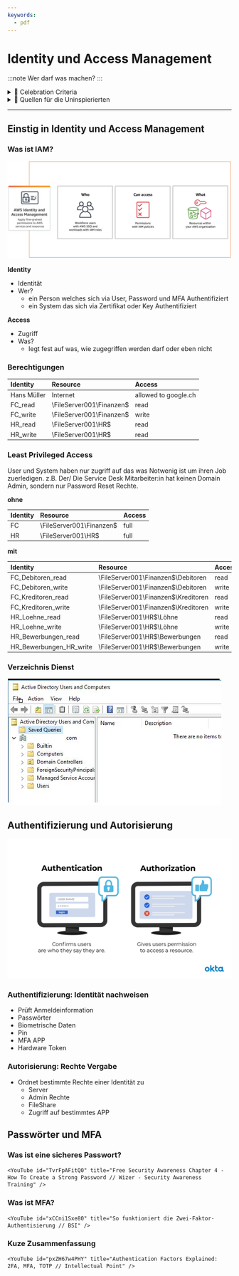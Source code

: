 ```yaml
---
keywords:
  - pdf
---
```

# Identity und Access Management
:::note
Wer darf was machen?
:::

<details>
  <summary> 🎉 Celebration Criteria</summary>

**Überprüft und verbessert gegebenenfalls die Datensicherheit der eigenen Infrastruktur.**

Kennt Techniken des Zugriffsschutzes, Passwortmanager und Prinzipien der Passwortverwaltung.
    - Sie wissen was ein "sicheres Passwort" ausmacht.
    - Sie kennen alternativen und ergänzungen zu Passwörter.
    - Sie kennen die Limitationen von Passwörter und MFA.
    - Sie kennen die Grundlagen von RBAC.
    - Sie wissen wo RBAC in IAM Einzuordnen ist.
    - Sie wissen was Least Privileged Access (LPA) ist.

Kennt den Unterschied von Authentifizierung und Autorisierung.

</details>

<details>
  <summary> 🤫 Quellen für die Uninspierierten</summary>


- [**ComputerWeekly.de:** Identity Access Management (IAM) -Systeme](https://www.computerweekly.com/de/definition/Identity-Access-Management-IAM-Systeme)

- [**Microsoft** Was ist Identity & Access Management (IAM)?](https://www.microsoft.com/de-de/security/business/security-101/what-is-identity-access-management-iam)


- [**Okta:** Vergleich von Authentifizierung und Autorisierung](https://www.okta.com/de/identity-101/authentication-vs-authorization/#:~:text=Durch%20Authentifizierung%20wird%20best%C3%A4tigt%2C%20dass,Erlaubnis%20erhalten%2C%20auf%20Ressourcen%20zuzugreifen.)

- [**auth0:** Authentication vs. Authorization](https://auth0.com/docs/get-started/identity-fundamentals/authentication-and-authorization)


- [**CH Admin bit:** How To Choose a Strong Password](https://www.bit.admin.ch/bit/de/home/dokumentation/kundenzeitschrift-eisbrecher/eisbrecher-archiv/kundenzeitschrift-eisbrecher-ausgabe-75/self-service.html)

- [**TechTarget:** strong password](https://www.techtarget.com/searchenterprisedesktop/definition/strong-password)

- [**Boston University:** How To Choose a Strong Password](https://www.bu.edu/tech/support/information-security/security-for-everyone/how-to-choose-a-strong-password/)

- [**tools4ever** Was ist Multi-Faktor-Authentifizierung?](https://www.tools4ever.de/glossar/was-ist-multi-faktor-authentifizierung/)

- [**securityinsider** Was ist Multi-Faktor-Authentifizierung (MFA)?](https://security-insider.de/was-ist-multi-faktor-authentifizierung-mfa-a-631486/)


- [**ionos:** Role Based Access Control (RBAC): Wie funktioniert die rollenbasierte Zugriffskontrolle?](https://www.ionos.de/digitalguide/server/sicherheit/was-ist-role-based-access-control-rbac/)

- [**youtube.com:** Role-Based Access Control (RBAC) Explained: How it works and when to use it](https://www.youtube.com/watch?v=4Uya_I_Oxjk)

- [**microsoft:** Azure Role-Based Access Control, Azure RBAC)?](https://learn.microsoft.com/de-de/azure/role-based-access-control/overview)

</details>

___
## Einstig in Identity und Access Management

### Was ist IAM?

![IAM AWS](../img/howitworks_IAM_110321.8b2290727bb2022d54416e099c87ad9dc64be5d5.jpg)

**Identity**
- Identität
- Wer?
    - ein Person welches sich via User, Password und MFA Authentifiziert
    - ein System das sich via Zertifikat oder Key Authentifiziert

**Access**
- Zugriff
- Was?
    - legt fest auf was, wie zugegriffen werden darf oder eben nicht


### Berechtigungen

| Identity | Resource | Access
| :----------- | :----------- | :----------- |
| Hans Müller | Internet | allowed to google.ch |
| FC_read | \\FileServer001\Finanzen$ | read |
| FC_write | \\FileServer001\Finanzen$ | write |
| HR_read | \\FileServer001\HR$ | read | 
| HR_write | \\FileServer001\HR$ | read | 

### Least Privileged Access 
User und System haben nur zugriff auf das was Notwenig ist um ihren Job zuerledigen.
z.B. Der/ Die Service Desk Mitarbeiter:in hat keinen Domain Admin, sondern nur Password Reset Rechte.

**ohne**

| Identity | Resource | Access
| :----------- | :----------- | :----------- |
| FC | \\FileServer001\Finanzen$ | full |
| HR| \\FileServer001\HR$ | full | 

**mit**

| Identity | Resource | Access
| :----------- | :----------- | :----------- |
| FC_Debitoren_read | \\FileServer001\Finanzen$\Debitoren | read |
| FC_Debitoren_write | \\FileServer001\Finanzen$\Debitoren | write |
| FC_Kreditoren_read | \\FileServer001\Finanzen$\Kreditoren | read |
| FC_Kreditoren_write | \\FileServer001\Finanzen$\Kreditoren | write |
| HR_Loehne_read | \\FileServer001\HR$\Löhne | read | 
| HR_Loehne_write | \\FileServer001\HR$\Löhne | write | 
| HR_Bewerbungen_read | \\FileServer001\HR$\Bewerbungen| read | 
| HR_Bewerbungen_HR_write | \\FileServer001\HR$\Bewerbungen | write | 

### Verzeichnis Dienst

![AD](../img/ADEUS.jpg)

## Authentifizierung und Autorisierung

[![Authentication_vs_Authorization.png](../img/Authentication_vs_Authorization.png)](https://www.okta.com/de/identity-101/authentication-vs-authorization/)

### Authentifizierung: Identität nachweisen
- Prüft Anmeldeinformation
 - Passwörter
 - Biometrische Daten
 - Pin
 - MFA APP
 - Hardware Token

### Autorisierung: Rechte Vergabe
- Ordnet bestimmte Rechte einer Identität zu
    - Server
    - Admin Rechte
    - FileShare
    - Zugriff auf bestimmtes APP

## Passwörter und MFA

### Was ist eine sicheres Passwort?

```mdx-code-block
<YouTube id="TvrFpAFitQ0" title="Free Security Awareness Chapter 4 - How To Create a Strong Password // Wizer - Security Awareness Training" />
```

### Was ist MFA?

```mdx-code-block
<YouTube id="xCCni1Sxe80" title="So funktioniert die Zwei-Faktor-Authentisierung // BSI" />
```

### Kuze Zusammenfassung

```mdx-code-block
<YouTube id="pxZH67w4PHY" title="Authentication Factors Explained: 2FA, MFA, TOTP // Intellectual Point" />
```